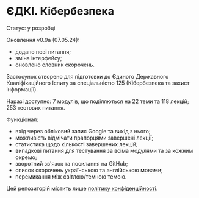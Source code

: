 # ЄДКІ. Кібербезпека

Статус: у розробці

Оновлення v0.9a (07.05.24):

- додано нові питання;
- зміна інтерфейсу;
- оновлено словник скорочень.
  
Застосунок створено для підготовки до Єдиного Державного Кваліфікаційного Іспиту за спеціальністю 125 (Кібербезпека та захист інформації).

Наразі доступно: 7 модулів, що поділяються на 22 теми та 118 лекцій; 253 тестових питання.

Функціонал:
- вхід через обліковий запис Google та вихід з нього;
- можливість відмічати прапорцями завершені лекції;
- статистика щодо кількості завершених лекцій;
- випадкові питання для тестування за всіма модулями та за кожним окремо;
- зворотний зв'язок та посилання на GitHub;
- список скорочень українською та англійською мовами;
- перемикання між світлою/темною темою.

Цей репозиторій містить лише [політику конфіденційності](https://archexalt.github.io/EDKI.125/).
